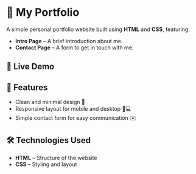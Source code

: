 # 🌟 My Portfolio  

A simple personal portfolio website built using **HTML** and **CSS**, featuring:  

- **Intro Page** – A brief introduction about me.  
- **Contact Page** – A form to get in touch with me.  

## 🚀 Live Demo  

## 📌 Features  
- Clean and minimal design 🎨  
- Responsive layout for mobile and desktop 📱💻  
- Simple contact form for easy communication ✉️  

## 🛠️ Technologies Used  
- **HTML** – Structure of the website  
- **CSS** – Styling and layout  
